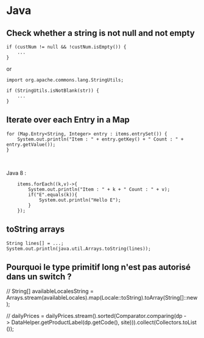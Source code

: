 # Java

## Check whether a string is not null and not empty


    if (custNum != null && !custNum.isEmpty()) {
        ...
    }

or

    import org.apache.commons.lang.StringUtils;
    
    if (StringUtils.isNotBlank(str)) {
        ...
    } 

## Iterate over each Entry in a Map

    for (Map.Entry<String, Integer> entry : items.entrySet()) {
        System.out.println("Item : " + entry.getKey() + " Count : " + entry.getValue());
    }
    
<br>

Java 8 :

        items.forEach((k,v)->{
            System.out.println("Item : " + k + " Count : " + v);
            if("E".equals(k)){
                System.out.println("Hello E");
            }
        });

## toString arrays

    String lines[] = ...;
    System.out.println(java.util.Arrays.toString(lines));

## Pourquoi le type primitif long n'est pas autorisé dans un switch ?

// String[] availableLocalesString = Arrays.stream(availableLocales).map(Locale::toString).toArray(String[]::new);
   		
   		
// dailyPrices = dailyPrices.stream().sorted(Comparator.comparing(dp -> DataHelper.getProductLabel(dp.getCode(), site))).collect(Collectors.toList());
